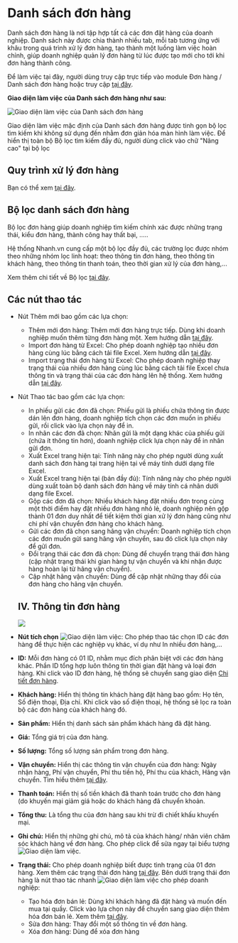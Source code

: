 # Danh sách đơn hàng

Danh sách đơn hàng là nơi tập hợp tất cả các đơn đặt hàng của doanh nghiệp. Danh sách này được chia thành nhiều tab, mỗi tab tương ứng với khâu trong quá trình xử lý đơn hàng, tạo thành một luồng làm việc hoàn chỉnh, giúp doanh nghiệp quản lý đơn hàng từ lúc được tạo mới cho tới khi đơn hàng thành công.

Để làm việc tại đây, người dùng truy cập trực tiếp vào module Đơn hàng / Danh sách đơn hàng hoặc truy cập [tại đây](https://new.nhanh.vn/order/manage/index).

**Giao diện làm việc của Danh sách đơn hàng như sau:**

![Giao diện làm việc của Danh sách đơn hàng](https://raw.githubusercontent.com/nhanhapi/manual/master/docs/don-hang/img/danh-sach-don-hang-3.png)

Giao diện làm việc mặc định của Danh sách đơn hàng được tinh gọn bộ lọc tìm kiếm khi không sử dụng đến nhằm đơn giản hóa màn hình làm việc. Để hiển thị toàn bộ Bộ lọc tìm kiếm đầy đủ, người dùng click vào chữ "Nâng cao" tại bộ lọc

## Quy trình xử lý đơn hàng 
Bạn có thể xem [tại đây](link).

## Bộ lọc danh sách đơn hàng
Bộ lọc đơn hàng giúp doanh nghiệp tìm kiếm chính xác được những trạng thái, kiểu đơn hàng, thành công hay thất bại, .....

Hệ thống Nhanh.vn cung cấp một bộ lọc đầy đủ, các trường lọc được nhóm theo những nhóm lọc linh hoạt: theo thông tin đơn hàng, theo thông tin khách hàng, theo thông tin thanh toán, theo thời gian xử lý của đơn hàng,...

Xem thêm chi tiết về Bộ lọc [tại đây](link).

## Các nút thao tác
- Nút Thêm mới bao gồm các lựa chọn:
  - Thêm mới đơn hàng: Thêm mới đơn hàng trực tiếp. Dùng khi doanh nghiệp muốn thêm từng đơn hàng một. Xem hướng dẫn [tại đây](https://manual.nhanh.vn/don-hang/quy-trinh-xu-ly-don-hang/them-don-hang).
  - Import đơn hàng từ Excel: Cho phép doanh nghiệp tạo nhiều đơn hàng cùng lúc bằng cách tải file Excel. Xem hướng dẫn [tại đây](link).
  - Import trạng thái đơn hàng từ Excel: Cho phép doanh nghiệp thay trạng thái của nhiều đơn hàng cùng lúc bằng cách tải file Excel chưa thông tin và trạng thái của các đơn hàng lên hệ thống. Xem hướng dẫn [tại đây](link).
- Nút Thao tác bao gồm các lựa chọn:
  - In phiếu gửi các đơn đã chọn: Phiếu gửi là phiếu chứa thông tin được dán lên đơn hàng, doanh nghiệp tích chọn các đơn muốn in phiếu gửi, rồi click vào lựa chọn này để in.
  - In nhãn các đơn đã chọn: Nhãn gửi là một dạng khác của phiếu gửi (chứa ít thông tin hơn), doanh nghiệp click lựa chọn này để in nhãn gửi đơn.
  - Xuất Excel trang hiện tại: Tính năng này cho phép người dùng xuất danh sách đơn hàng tại trang hiện tại về máy tính dưới dạng file Excel.
  - Xuất Excel trang hiện tại (bản đầy đủ): Tính năng này cho phép người dùng xuất toàn bộ danh sách đơn hàng về máy tính cá nhân dưới dạng file Excel.
  - Gộp các đơn đã chọn: Nhiều khách hàng đặt nhiều đơn trong cùng một thời điểm hay đặt nhiều đơn hàng nhỏ lẻ, doanh nghiệp nên gộp thành 01 đơn duy nhất để tiết kiệm thời gian xử lý đơn hàng cũng như chi phí vận chuyển đơn hàng cho khách hàng.
  - Gửi các đơn đã chọn sang hãng vận chuyển: Doanh nghiệp tích chọn các đơn muốn gửi sang hãng vận chuyển, sau đó click lựa chọn này để gửi đơn.
  - Đổi trạng thái các đơn đã chọn: Dùng để chuyển trạng thái đơn hàng (cập nhật trạng thái khi gian hàng tự vận chuyển và khi nhận được hàng hoàn lại từ hãng vận chuyển).
  - Cập nhật hãng vận chuyển: Dùng để cập nhật những thay đổi của đơn hàng cho hãng vận chuyển.
  
  
  
  ## IV. Thông tin đơn hàng
  
 
  ![](https://raw.githubusercontent.com/nhanhapi/manual/master/docs/don-hang/img/danh-sach-don-hang-1.png)
  
- **Nút tích chọn** ![Giao diện làm việc](https://raw.githubusercontent.com/nhanhapi/manual/master/docs/don-hang/img/in-dong-goi-2.png): Cho phép thao tác chọn ID các đơn hàng để thực hiện các nghiệp vụ khác, ví dụ như In nhiều đơn hàng,...
- **ID:** Mỗi đơn hàng có 01 ID, nhằm mục đích phân biệt với các đơn hàng khác. Phần ID tổng hợp luôn thông tin thời gian đặt hàng và loại đơn hàng. Khi click vào ID đơn hàng, hệ thống sẽ chuyển sang giao diện [Chi tiết đơn hàng](link).
- **Khách hàng:** Hiển thị thông tin khách hàng đặt hàng bao gồm: Họ tên, Số điện thoại, Địa chỉ. Khi click vào số điện thoại, hệ thống sẽ lọc ra toàn bộ các đơn hàng của khách hàng đó.
- **Sản phẩm:** Hiển thị danh sách sản phẩm khách hàng đã đặt hàng.
- **Giá:** Tổng giá trị của đơn hàng.
- **Số lượng:** Tổng số lượng sản phẩm trong đơn hàng.
- **Vận chuyển:** Hiển thị các thông tin vận chuyển của đơn hàng: Ngày nhận hàng, Phí vận chuyển, Phí thu tiền hộ, Phí thu của khách, Hãng vận chuyển. Tìm hiểu thêm [tại đây](linlk).
- **Thanh toán:** Hiển thị số tiền khách đã thanh toán trước cho đơn hàng (do khuyến mại giảm giá hoặc do khách hàng đã chuyển khoản.
- **Tổng thu:** Là tổng thu của đơn hàng sau khi trừ đi chiết khấu khuyến mại.
- **Ghi chú:** Hiển thị những ghi chú, mô tả của khách hàng/ nhân viên chăm sóc khách hàng về đơn hàng. Cho phép click để sửa ngay tại biểu tượng ![Giao diện làm việc](https://raw.githubusercontent.com/nhanhapi/manual/master/docs/don-hang/img/danh-sach-don-hang-2.png).
- **Trạng thái:** Cho phép doanh nghiệp biết được tình trạng của 01 đơn hàng. Xem thêm các trạng thái đơn hàng [tại đây](link). Bên dưới trạng thái đơn hàng là nút thao tác nhanh  ![Giao diện làm việc](https://raw.githubusercontent.com/nhanhapi/manual/master/docs/don-hang/img/in-dong-goi-3.png) cho phép doanh nghiệp:
  - Tạo hóa đơn bán lẻ: Dùng khi khách hàng đã đặt hàng và muốn đến mua tại quầy. Click vào lựa chọn này để chuyển sang giao diện thêm hóa đơn bán lẻ. Xem thêm [tại đây](https://manual.nhanh.vn/ban-hang/ban-le/them-hoa-don-ban-le).
  - Sửa đơn hàng: Thay đổi một số thông tin về đơn hàng.
  - Xóa đơn hàng:  Dùng để xóa đơn hàng
